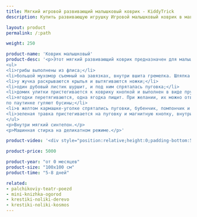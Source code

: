 ```yaml
---
title: Мягкий игровой развивающий малышковый коврик - KiddyTrick
description: Купить развивающую игрушку Игровой малышковый коврик в магазине KiddyTrick

layout: product
permalink: /:path

weight: 250

product-name: 'Коврик малышковый'
product-desc: '<p>Этот мягкий развивающий коврик предназначен для малышей любого возраста. Коврик содержит элементы, развивающие мелкую моторику, тактильные ощущения и внимание ребенка:</p> 
<ul>
<li>грибы выполнены из флиса;</li>
<li>большой мухомор съемный на завязках, внутри вшита гремелка. Шляпка маленького мухомора закрывается на липучку;</li>
<li>у жучка раскрываются крылья и вытягиваются ножки;</li>
<li>один дубовый листик шуршит, и под ним спряталась пуговка;</li>
<li>домик улитки пристегивается к коврику кнопкой и выполнен в виде пружинки;</li>
<li>ягодки перетягиваются, одна ягодка пищит. При желании, их можно отвязать;
по паутинке гуляют бусины;</li>
<li>в желтом кармашке-уголке спрятались пуговки, бубенчик, помпончик и бусина;</li>
<li>зеленая травка пристегивается на пуговку и магнитную кнопку, внутри одной травинки шариковый наполнитель. Также на коврике присутствуют разные ленточки.</li>
</ul>
<p>Внутри мягкий синтепон.</p>
<p>Машинная стирка на деликатном режиме.</p>'

product-video: '<div style="position:relative;height:0;padding-bottom:56.25%"><iframe src="https://www.youtube.com/embed/JEe822zUPOI?ecver=2" width="640" height="360" frameborder="0" style="position:absolute;width:100%;height:100%;left:0" allowfullscreen></iframe></div>'

product-price: 5000

product-year: "от 0 месяцев"
product-size: "100х100 см"
product-time: "5-8 дней"

related:
- palchikoviy-teatr-poezd
- mini-knizhka-ogorod
- krestiki-noliki-derevo
- krestiki-noliki-kosmos
---
```

	